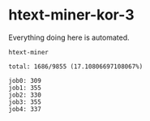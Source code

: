 # htext-miner-kor-3

Everything doing here is automated.

```
htext-miner

total: 1686/9855 (17.10806697108067%)

job0: 309
job1: 355
job2: 330
job3: 355
job4: 337
```
